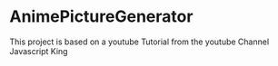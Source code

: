 # AnimePictureGenerator
This project is based on a youtube Tutorial from the youtube Channel Javascript King 
